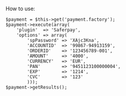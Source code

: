 How to use:

    $payment = $this->get('payment.factory');
    $payment->execute(array(
        'plugin'  => 'Saferpay',
        'options' => array(
            'spPassword' => 'XAjc3Kna',
            'ACCOUNTID'  => '99867-94913159',
            'ORDERID'    => '123456789-001',
            'AMOUNT'     => '4000',
            'CURRENCY'   => 'EUR',
            'PAN'        => '9451123100000004',
            'EXP'        => '1214',
            'CVC'        => '123'
            )));
    $payment->getResults();